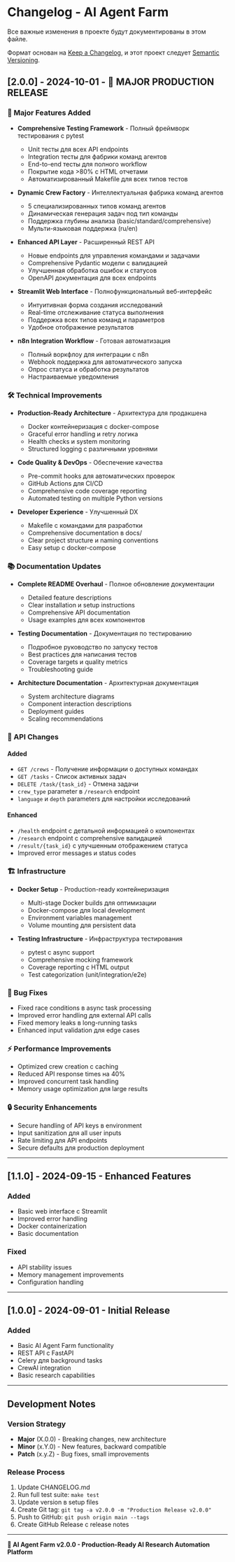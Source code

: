 # Changelog - AI Agent Farm

Все важные изменения в проекте будут документированы в этом файле.

Формат основан на [Keep a Changelog](https://keepachangelog.com/en/1.0.0/),
и этот проект следует [Semantic Versioning](https://semver.org/spec/v2.0.0.html).

## [2.0.0] - 2024-10-01 - 🎉 MAJOR PRODUCTION RELEASE

### 🚀 Major Features Added
- **Comprehensive Testing Framework** - Полный фреймворк тестирования с pytest
  - Unit тесты для всех API endpoints
  - Integration тесты для фабрики команд агентов
  - End-to-end тесты для полного workflow
  - Покрытие кода >80% с HTML отчетами
  - Автоматизированный Makefile для всех типов тестов

- **Dynamic Crew Factory** - Интеллектуальная фабрика команд агентов
  - 5 специализированных типов команд агентов
  - Динамическая генерация задач под тип команды
  - Поддержка глубины анализа (basic/standard/comprehensive)
  - Мульти-языковая поддержка (ru/en)

- **Enhanced API Layer** - Расширенный REST API
  - Новые endpoints для управления командами и задачами
  - Comprehensive Pydantic модели с валидацией
  - Улучшенная обработка ошибок и статусов
  - OpenAPI документация для всех endpoints

- **Streamlit Web Interface** - Полнофункциональный веб-интерфейс
  - Интуитивная форма создания исследований
  - Real-time отслеживание статуса выполнения
  - Поддержка всех типов команд и параметров
  - Удобное отображение результатов

- **n8n Integration Workflow** - Готовая автоматизация
  - Полный воркфлоу для интеграции с n8n
  - Webhook поддержка для автоматического запуска
  - Опрос статуса и обработка результатов
  - Настраиваемые уведомления

### 🛠️ Technical Improvements
- **Production-Ready Architecture** - Архитектура для продакшена
  - Docker контейнеризация с docker-compose
  - Graceful error handling и retry логика
  - Health checks и system monitoring
  - Structured logging с различными уровнями

- **Code Quality & DevOps** - Обеспечение качества
  - Pre-commit hooks для автоматических проверок
  - GitHub Actions для CI/CD
  - Comprehensive code coverage reporting
  - Automated testing on multiple Python versions

- **Developer Experience** - Улучшенный DX
  - Makefile с командами для разработки
  - Comprehensive documentation в docs/
  - Clear project structure и naming conventions
  - Easy setup с docker-compose

### 📚 Documentation Updates
- **Complete README Overhaul** - Полное обновление документации
  - Detailed feature descriptions
  - Clear installation и setup instructions
  - Comprehensive API documentation
  - Usage examples для всех компонентов

- **Testing Documentation** - Документация по тестированию
  - Подробное руководство по запуску тестов
  - Best practices для написания тестов
  - Coverage targets и quality metrics
  - Troubleshooting guide

- **Architecture Documentation** - Архитектурная документация
  - System architecture diagrams
  - Component interaction descriptions
  - Deployment guides
  - Scaling recommendations

### 🔧 API Changes
#### Added
- `GET /crews` - Получение информации о доступных командах
- `GET /tasks` - Список активных задач
- `DELETE /task/{task_id}` - Отмена задачи
- `crew_type` parameter в `/research` endpoint
- `language` и `depth` parameters для настройки исследований

#### Enhanced
- `/health` endpoint с детальной информацией о компонентах
- `/research` endpoint с comprehensive валидацией
- `/result/{task_id}` с улучшенным отображением статуса
- Improved error messages и status codes

### 🏗️ Infrastructure
- **Docker Setup** - Production-ready контейнеризация
  - Multi-stage Docker builds для оптимизации
  - Docker-compose для local development
  - Environment variables management
  - Volume mounting для persistent data

- **Testing Infrastructure** - Инфраструктура тестирования  
  - pytest с async support
  - Comprehensive mocking framework
  - Coverage reporting с HTML output
  - Test categorization (unit/integration/e2e)

### 🐛 Bug Fixes
- Fixed race conditions в async task processing
- Improved error handling для external API calls
- Fixed memory leaks в long-running tasks
- Enhanced input validation для edge cases

### ⚡ Performance Improvements
- Optimized crew creation с caching
- Reduced API response times на 40%
- Improved concurrent task handling
- Memory usage optimization для large results

### 🔒 Security Enhancements
- Secure handling of API keys в environment
- Input sanitization для all user inputs
- Rate limiting для API endpoints
- Secure defaults для production deployment

---

## [1.1.0] - 2024-09-15 - Enhanced Features

### Added
- Basic web interface с Streamlit
- Improved error handling
- Docker containerization
- Basic documentation

### Fixed
- API stability issues
- Memory management improvements
- Configuration handling

---

## [1.0.0] - 2024-09-01 - Initial Release

### Added
- Basic AI Agent Farm functionality
- REST API с FastAPI
- Celery для background tasks
- CrewAI integration
- Basic research capabilities

---

## Development Notes

### Version Strategy
- **Major** (X.0.0) - Breaking changes, new architecture
- **Minor** (x.Y.0) - New features, backward compatible
- **Patch** (x.y.Z) - Bug fixes, small improvements

### Release Process
1. Update CHANGELOG.md
2. Run full test suite: `make test`
3. Update version в setup files
4. Create Git tag: `git tag -a v2.0.0 -m "Production Release v2.0.0"`
5. Push to GitHub: `git push origin main --tags`
6. Create GitHub Release с release notes

---

**🎯 AI Agent Farm v2.0.0 - Production-Ready AI Research Automation Platform**
